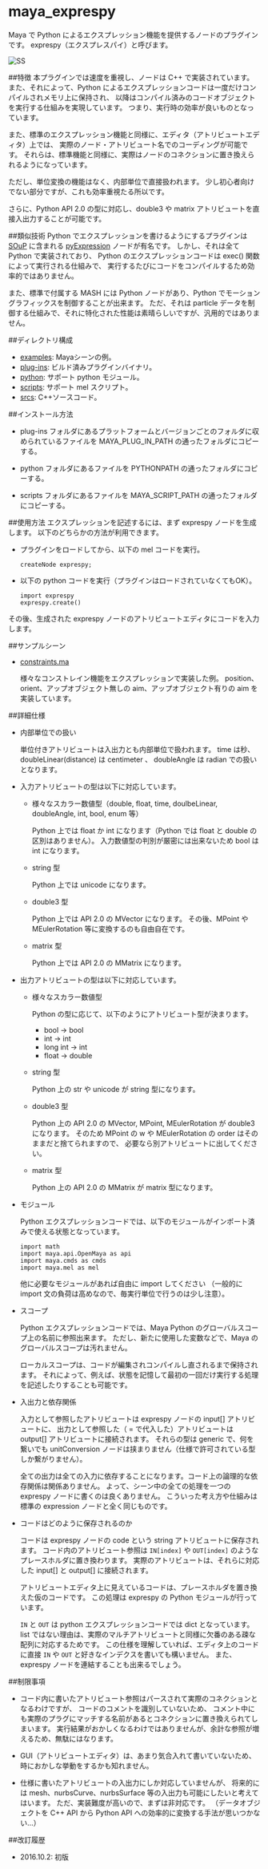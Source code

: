 # maya_exprespy
Maya で Python によるエクスプレッション機能を提供するノードのプラグインです。
exprespy（エクスプレスパイ）と呼びます。

![SS](/exprespy.png)


##特徴
本プラグインでは速度を重視し、ノードは C++ で実装されています。
また、それによって、Python によるエクスプレッションコードは一度だけコンパイルされメモリ上に保持され、
以降はコンパイル済みのコードオブジェクトを実行する仕組みを実現しています。
つまり、実行時の効率が良いものとなっています。

また、標準のエクスプレッション機能と同様に、エディタ（アトリビュートエディタ）上では、
実際のノード・アトリビュート名でのコーディングが可能です。
それらは、標準機能と同様に、実際はノードのコネクションに置き換えられるようになっています。

ただし、単位変換の機能はなく、内部単位で直接扱われます。
少し初心者向けでない部分ですが、これも効率重視たる所以です。

さらに、Python API 2.0 の型に対応し、double3 や matrix アトリビュートを直接入出力することが可能です。


##類似技術
Python でエクスプレッションを書けるようにするプラグインは
[SOuP](http://www.soup-dev.com/)
に含まれる
[pyExpression](http://www.soup-dev.com/wiki/PyExpression.html)
ノードが有名です。
しかし、それは全て Python で実装されており、
Python のエクスプレッションコードは exec() 関数によって実行される仕組みで、
実行するたびにコードをコンパイルするため効率的ではありません。

また、標準で付属する MASH には Python ノードがあり、Python でモーショングラフィックスを制御することが出来ます。
ただ、それは particle データを制御する仕組みで、それに特化された性能は素晴らしいですが、汎用的ではありません。


##ディレクトリ構成
* [examples](/examples): Mayaシーンの例。
* [plug-ins](/plug-ins): ビルド済みプラグインバイナリ。
* [python](/python): サポート python モジュール。
* [scripts](/scripts): サポート mel スクリプト。
* [srcs](/srcs): C++ソースコード。


##インストール方法
* plug-ins フォルダにあるプラットフォームとバージョンごとのフォルダに収められているファイルを
  MAYA_PLUG_IN_PATH の通ったフォルダにコピーする。

* python フォルダにあるファイルを PYTHONPATH の通ったフォルダにコピーする。

* scripts フォルダにあるファイルを MAYA_SCRIPT_PATH の通ったフォルダにコピーする。


##使用方法
エクスプレッションを記述するには、まず exprespy ノードを生成します。
以下のどちらかの方法が利用できます。

* プラグインをロードしてから、以下の mel コードを実行。

  ```
  createNode exprespy;
  ```

* 以下の python コードを実行（プラグインはロードされていなくてもOK）。

  ```
  import exprespy
  exprespy.create()
  ```

その後、生成された exprespy ノードのアトリビュートエディタにコードを入力します。


##サンプルシーン
* [constraints.ma](/examples/constraints.ma)

  様々なコンストレイン機能をエクスプレッションで実装した例。
  position、orient、アップオブジェクト無しの aim、アップオブジェクト有りの aim を実装しています。


##詳細仕様

* 内部単位での扱い

  単位付きアトリビュートは入出力とも内部単位で扱われます。
  time は秒、
  doubleLinear(distance) は centimeter 、
  doubleAngle は radian
  での扱いとなります。

* 入力アトリビュートの型は以下に対応しています。

  - 様々なスカラー数値型（double, float, time, doulbeLinear, doubleAngle, int, bool, enum 等）

    Python 上では float か int になります（Python では float と double の区別はありません）。
    入力数値型の判別が厳密には出来ないため bool は int になります。

  - string 型

    Python 上では unicode になります。

  - double3 型

    Python 上では API 2.0 の MVector になります。
    その後、MPoint や MEulerRotation 等に変換するのも自由自在です。

  - matrix 型

    Python 上では API 2.0 の MMatrix になります。

* 出力アトリビュートの型は以下に対応しています。

  - 様々なスカラー数値型

    Python の型に応じて、以下のようにアトリビュート型が決まります。

    - bool -> bool
    - int -> int
    - long int -> int
    - float -> double

  - string 型

    Python 上の str や unicode が string 型になります。

  - double3 型

    Python 上の API 2.0 の MVector, MPoint, MEulerRotation が double3 になります。
    そのため MPoint の w や MEulerRotation の order はそのままだと捨てられますので、
    必要なら別アトリビュートに出してください。

  - matrix 型

    Python 上の API 2.0 の MMatrix が matrix 型になります。

* モジュール

  Python エクスプレッションコードでは、以下のモジュールがインポート済みで使える状態となっています。

  ```
  import math
  import maya.api.OpenMaya as api
  import maya.cmds as cmds
  import maya.mel as mel
  ```

  他に必要なモジュールがあれば自由に import してください
  （一般的に import 文の負荷は高めなので、毎実行単位で行うのは少し注意）。

* スコープ

  Python エクスプレッションコードでは、Maya Python のグローバルスコープ上の名前に参照出来ます。
  ただし、新たに使用した変数などで、Maya のグローバルスコープは汚れません。

  ローカルスコープは、コードが編集されコンパイルし直されるまで保持されます。
  それによって、例えば、状態を記憶して最初の一回だけ実行する処理を記述したりすることも可能です。

* 入出力と依存関係

  入力として参照したアトリビュートは exprespy ノードの input[] アトリビュートに、
  出力として参照した（ = で代入した）アトリビュートは output[] アトリビュートに接続されます。
  それらの型は generic で、何を繋いでも unitConversion ノードは挟まりません（仕様で許可されている型しか繋がりません）。

  全ての出力は全ての入力に依存することになります。コード上の論理的な依存関係は関係ありません。
  よって、シーン中の全ての処理を一つの exprespy ノードに書くのは良くありません。
  こういった考え方や仕組みは標準の expression ノードと全く同じものです。

* コードはどのように保存されるのか

  コードは exprespy ノードの code という string アトリビュートに保存されます。
  コード内のアトリビュート参照は ```IN[index]``` や ```OUT[index]``` のようなプレースホルダに置き換わります。
  実際のアトリビュートは、それらに対応した input[] と output[] に接続されます。

  アトリビュートエディタ上に見えているコードは、プレースホルダを置き換えた仮のコードです。
  この処理は exprespy の Python モジュールが行っています。
  
  ``IN`` と ``OUT`` は python エクスプレッションコードでは dict となっています。
  list ではない理由は、実際のマルチアトリビュートと同様に欠番のある疎な配列に対応するためです。
  この仕様を理解していれば、エディタ上のコードに直接 ``IN`` や ``OUT`` と好きなインデクスを書いても構いません。
  また、exprespy ノードを連結することも出来るでしょう。


##制限事項
* コード内に書いたアトリビュート参照はパースされて実際のコネクションとなるわけですが、
  コードのコメントを識別していないため、
  コメント中にも実際のプラグにマッチする名前があるとコネクションに置き換えられてしまいます。
  実行結果がおかしくなるわけではありませんが、余計な参照が増えるため、無駄にはなります。

* GUI（アトリビュートエディタ）は、あまり気合入れて書いていないため、時におかしな挙動をするかも知れません。

* 仕様に書いたアトリビュートの入出力にしか対応していませんが、
  将来的には mesh、nurbsCurve、nurbsSurface 等の入出力も可能にしたいと考えてはいます。
  ただ、実装難度が高いので、まずは非対応です。
  （データオブジェクトを C++ API から Python API への効率的に変換する手法が思いつかない…）


##改訂履歴
* 2016.10.2: 初版

